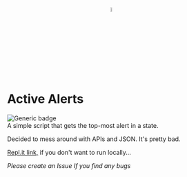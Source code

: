 # <img alt="noaa" src="https://replit.com/cdn-cgi/image/width=1200,quality=80/https://storage.googleapis.com/replit/images/1647014232262_b2e274f36491af8afa991467ced6d964.png" style="display:block;width:5%;margin-left:auto;margin-right:auto;"> Active Alerts
![Generic badge](https://img.shields.io/badge/version-0.1.0-black.svg) \
A simple script that gets the top-most alert in a state.

Decided to mess around with APIs and JSON.
It's pretty bad.

<a href="https://replit.com/@RussianDev/active-alerts?v=1">Repl.it link,</a> if you don't want to run locally...

*Please create an Issue If you find any bugs*	


	
